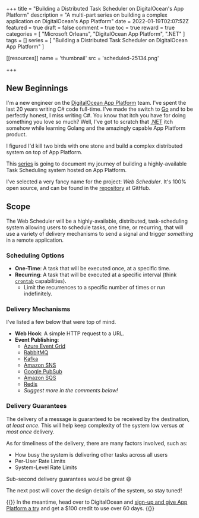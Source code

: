 +++
title = "Building a Distributed Task Scheduler on DigitalOcean's App Platform"
description = "A multi-part series on building a complex application on DigitalOcean's App Platform"
date = 2022-01-19T02:07:52Z
featured = true
draft = false
comment = true
toc = true
reward = true
categories = [
  "Microsoft Orleans",
  "DigitalOcean App Platform",
  ".NET"
]
tags = []
series = [
  "Building a Distributed Task Scheduler on DigitalOcean App Platform"
]

[[resources]]
name = 'thumbnail'
src = 'scheduled-25134.png'

+++

## New Beginnings

I'm a new engineer on the [DigitalOcean App Platform](https://www.digitalocean.com/products/app-platform/?refcode=0759a4937a7a&utm_campaign=Referral_Invite&utm_medium=Referral_Program&utm_source=CopyPaste) team. I've spent the last 20 years writing C# code full-time. I've made the switch to [Go](https://go.dev/) and to be perfectly honest, I miss writing C#. You know that itch you have for doing something you love so much? Well, I've got to scratch that [.NET](https://dot.net) itch somehow while learning Golang and the amazingly capable App Platform product.

I figured I'd kill two birds with one stone and build a complex distributed system on top of App Platform.

This [series](/series/building-a-distributed-task-scheduler-on-digitalocean-app-platform) is going to document my journey of building a highly-available Task Scheduling system hosted on App Platform.

I've selected a very fancy name for the project: *Web Scheduler*. It's 100% open source, and can be found in the [repository](https://github.com/web-scheduler/web-scheduler) at GitHub.



## Scope

The Web Scheduler will be a highly-available, distributed, task-scheduling system allowing users to schedule tasks, one time, or recurring, that will use a variety of delivery mechanisms to send a signal and trigger *something* in a remote application.

### Scheduling Options

- **One-Time**: A task that will be executed once, at a specific time.
- **Recurring**: A task that will be executed at a specific interval (think [`crontab`](https://en.wikipedia.org/wiki/Cron) capabilities).
  - Limit the recurrences to a specific number of times or run indefinitely.

### Delivery Mechanisms

I've listed a few below that were top of mind.
- **Web Hook**: A simple HTTP request to a URL.
- **Event Publishing**:
  - [Azure Event Grid](https://docs.microsoft.com/en-us/azure/event-grid/overview)
  - [RabbitMQ](https://rabbitmq.com/)
  - [Kafka](https://kafka.apache.org/)
  - [Amazon SNS](https://aws.amazon.com/sns/)
  - [Google PubSub](https://cloud.google.com/pubsub/)
  - [Amazon SQS](https://aws.amazon.com/sqs/)
  - [Redis](https://redis.io/)
  - *Suggest more in the comments below!*

### Delivery Guarantees

The delivery of a message is guaranteed to be received by the destination, *at least once*. This will help keep complexity of the system low versus *at most once* delivery.

As for timeliness of the delivery, there are many factors involved, such as:
* How busy the system is delivering other tasks across all users
* Per-User Rate Limits
* System-Level Rate Limits

Sub-second delivery guarantees would be great :smile:

The next post will cover the design details of the system, so stay tuned!

{{<svg-alert icon="check-circle-fill" type="success">}}
In the meantime, head over to DigitalOcean and [sign-up and give App Platform a try](https://m.do.co/c/0759a4937a7a) and get a $100 credit to use over 60 days.
{{</svg-alert>}}
